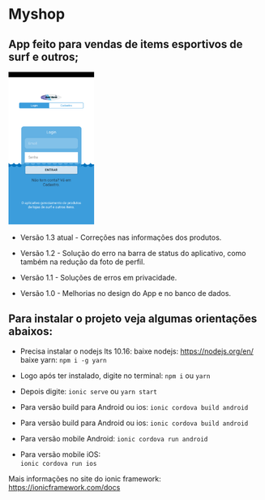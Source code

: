# Myshop
   
## App feito para vendas de items esportivos de surf e outros;

<div align='left'>
  <div>
    <img height='300px' width='auto' src='src/assets/imgs/print.png'/>
  </div>
</div>

- Versão 1.3 atual - Correções nas informações dos produtos.

- Versão 1.2 - Solução do erro na barra de status do aplicativo, 
como também na redução da foto de perfil.

- Versão 1.1 - Soluções de erros em privacidade.

- Versão 1.0 - Melhorias no design do App e no banco de dados.

## Para instalar o projeto veja algumas orientações abaixos:

 - Precisa instalar o nodejs lts 10.16:
    baixe nodejs: https://nodejs.org/en/
    baixe yarn: `npm i -g yarn`

 - Logo após ter instalado, digite no terminal:
    `npm i` ou `yarn`
    
 - Depois digite: 
   `ionic serve` ou `yarn start`

 - Para versão build para Android ou ios: 
    `ionic cordova build android`

 - Para versão build para Android ou ios: 
    `ionic cordova build android`

 - Para versão mobile Android: 
    `ionic cordova run android`
    
 - Para versão mobile iOS:   
    `ionic cordova run ios`

Mais informações no site do ionic framework: 
    https://ionicframework.com/docs
    

